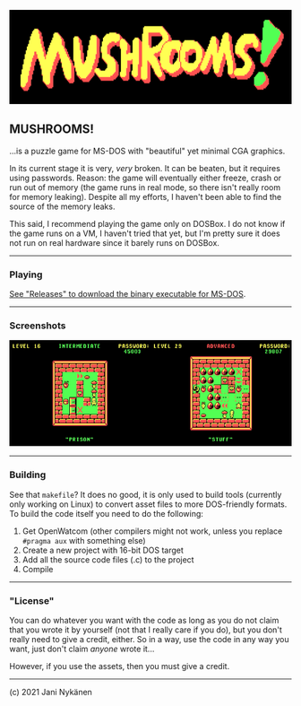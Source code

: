 ![](https://github.com/jani-nykanen/mushrooms/blob/main/pictures/logo.png?raw=true)

## MUSHROOMS!

...is a puzzle game for MS-DOS with "beautiful" yet minimal CGA graphics.

In its current stage it is very, *very* broken. It can be beaten, but it requires using passwords. Reason: the game will eventually either freeze, crash or run out of memory (the game runs in real mode, so there isn't really room for memory leaking). Despite all my efforts, I haven't been able to find the source of the memory leaks.

This said, I recommend playing the game only on DOSBox. I do not know if the game runs on a VM, I haven't tried that yet, but I'm pretty sure it does not run on real hardware since it barely runs on DOSBox. 

-----


### Playing

[See "Releases" to download the binary executable for MS-DOS](https://github.com/jani-nykanen/mushrooms/releases).

-----


### Screenshots

![](https://github.com/jani-nykanen/mushrooms/blob/main/pictures/screenshots.png?raw=true)


-----


### Building

See that `makefile`? It does no good, it is only used to build tools (currently only working on Linux) to convert asset files to more DOS-friendly formats. To build the code itself you need to do the following:
1) Get OpenWatcom (other compilers might not work, unless you replace `#pragma aux` with something else)
2) Create a new project with 16-bit DOS target
3) Add all the source code files (.c) to the project
4) Compile

-----

### "License"

You can do whatever you want with the code as long as you do not claim that you wrote it by yourself (not that I really care if you do), but you don't really need to give a credit, either. So in a way, use the code in any way you want, just don't claim *anyone* wrote it...

However, if you use the assets, then you must give a credit.

------


(c) 2021 Jani Nykänen
